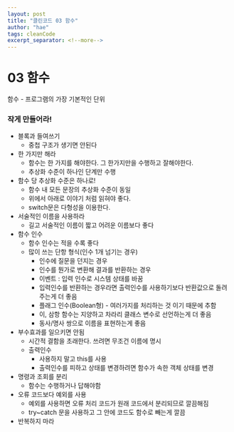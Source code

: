 ```yaml
---
layout: post
title: "클린코드 03 함수"
author: "hae"
tags: cleanCode
excerpt_separator: <!--more-->
---
```

# 03 함수

함수 - 프로그램의 가장 기본적인 단위

### 작게 만들어라! <!--more-->

- 블록과 들여쓰기
    - 중첩 구조가 생기면 안된다
- 한 가지만 해라
    - 함수는 한 가지를 해야한다. 그 한가지만을 수행하고 잘해야한다.
    - 추상화 수준이 하나인 단계만 수행
- 함수 당 추상화 수준은 하나로!
    - 함수 내 모든 문장의 추상화 수준이 동일
    - 위에서 아래로 이야기 처럼 읽혀야 좋다.
    - switch문은 다형성을 이용한다.
- 서술적인 이름을 사용하라
    - 길고 서술적인 이름이 짧고 어려운 이름보다 좋다
- 함수 인수
    - 함수 인수는 적을 수록 좋다
    - 많이 쓰는 단항 형식(인수 1개 넘기는 경우)
        - 인수에 질문을 던지는 경우
        - 인수를 뭔가로 변환해 결과를 반환하는 경우
        - 이벤트 : 입력 인수로 시스템 상태를 바꿈
        - 입력인수를 반환하는 경우라면 출력인수를 사용하기보다 반환값으로 돌려주는게 더 좋음
        - 플래그 인수(Boolean형) - 여러가지를 처리하는 것 이기 때문에 추함
        - 이, 삼항 함수는 지양하고 차라리 클래스 변수로 선언하는게 더 좋음
        - 동사/명사 쌍으로 이름을 표현하는게 좋음
- 부수효과를 일으키면 안됨
    - 시간적 결함을 초래한다. 쓰려면 무조건 이름에 명시
    - 출력인수
        - 사용하지 말고 this를 사용
        - 출력인수를 피하고 상태를 변경하려면 함수가 속한 객체 상태를 변경
- 명령과 조회를 분리
    - 함수는 수행하거나 답해야함
- 오류 코드보다 예외를 사용
    - 예외를 사용하면 오류 처리 코드가 원래 코드에서 분리되므로 깔끔해짐
    - try~catch 문을 사용하고 그 안에 코드도 함수로 빼는게 깔끔
- 반복하지 마라
